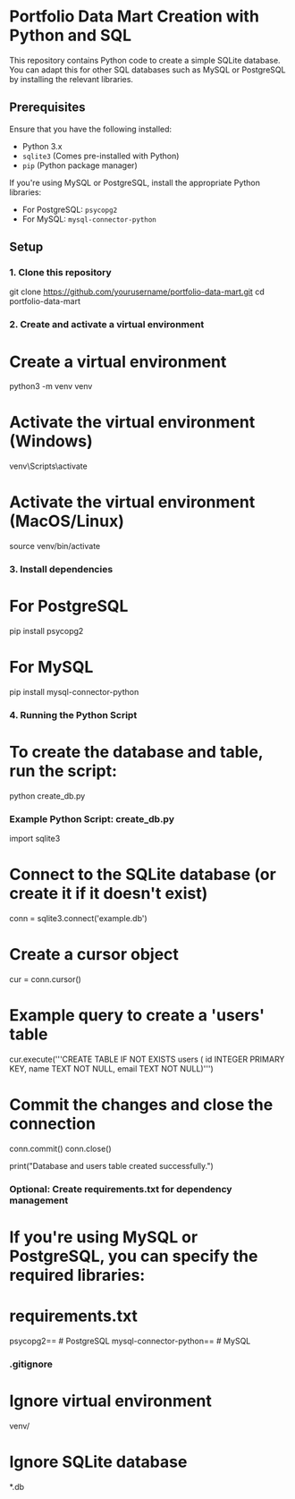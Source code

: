 # Portfolio Data Mart Creation with Python and SQL

This repository contains Python code to create a simple SQLite database. You can adapt this for other SQL databases such as MySQL or PostgreSQL by installing the relevant libraries.

## Prerequisites

Ensure that you have the following installed:

- Python 3.x
- `sqlite3` (Comes pre-installed with Python)
- `pip` (Python package manager)

If you're using MySQL or PostgreSQL, install the appropriate Python libraries:

- For PostgreSQL: `psycopg2`
- For MySQL: `mysql-connector-python`

## Setup

### 1. Clone this repository
git clone https://github.com/yourusername/portfolio-data-mart.git
cd portfolio-data-mart

### 2. Create and activate a virtual environment
# Create a virtual environment
python3 -m venv venv

# Activate the virtual environment (Windows)
venv\Scripts\activate

# Activate the virtual environment (MacOS/Linux)
source venv/bin/activate

### 3. Install dependencies

# For PostgreSQL
pip install psycopg2

# For MySQL
pip install mysql-connector-python

### 4. Running the Python Script
# To create the database and table, run the script:
python create_db.py

### Example Python Script: create_db.py

import sqlite3

# Connect to the SQLite database (or create it if it doesn't exist)
conn = sqlite3.connect('example.db')

# Create a cursor object
cur = conn.cursor()

# Example query to create a 'users' table
cur.execute('''CREATE TABLE IF NOT EXISTS users (
               id INTEGER PRIMARY KEY,
               name TEXT NOT NULL,
               email TEXT NOT NULL)''')

# Commit the changes and close the connection
conn.commit()
conn.close()

print("Database and users table created successfully.")

### Optional: Create requirements.txt for dependency management
# If you're using MySQL or PostgreSQL, you can specify the required libraries:
# requirements.txt

psycopg2==<version>        # PostgreSQL
mysql-connector-python==<version>  # MySQL

### .gitignore
# Ignore virtual environment
venv/

# Ignore SQLite database
*.db
